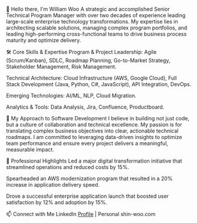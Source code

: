 👋 Hello there, I'm William Woo
A strategic and accomplished Senior Technical Program Manager with over two decades of experience leading large-scale enterprise technology transformations. My expertise lies in architecting scalable solutions, managing complex program portfolios, and leading high-performing cross-functional teams to drive business process maturity and optimize delivery.

🛠️ Core Skills & Expertise
Program & Project Leadership: Agile (Scrum/Kanban), SDLC, Roadmap Planning, Go-to-Market Strategy, Stakeholder Management, Risk Management.

Technical Architecture: Cloud Infrastructure (AWS, Google Cloud), Full Stack Development (Java, Python, C#, JavaScript), API Integration, DevOps.

Emerging Technologies: AI/ML, NLP, Cloud Migration.

Analytics & Tools: Data Analysis, Jira, Confluence, Productboard.

🚀 My Approach to Software Development
I believe in building not just code, but a culture of collaboration and technical excellence. My passion is for translating complex business objectives into clear, actionable technical roadmaps. I am committed to leveraging data-driven insights to optimize team performance and ensure every project delivers a meaningful, measurable impact.

💼 Professional Highlights
Led a major digital transformation initiative that streamlined operations and reduced costs by 15%.

Spearheaded an AWS modernization program that resulted in a 20% increase in application delivery speed.

Drove a successful enterprise application launch that boosted user satisfaction by 12% and adoption by 15%.

📫 Connect with Me
LinkedIn [Profile](https://www.linkedin.com/in/williamwoo99/) | Personal shin-woo.com
